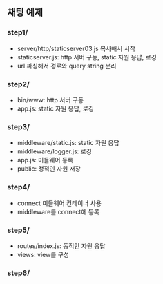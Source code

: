 
## 채팅 예제

### step1/
* server/http/staticserver03.js 복사해서 시작
* staticserver.js: http 서버 구동, static 자원 응답, 로깅
* url 파싱해서 경로와 query string 분리

### step2/
* bin/www: http 서버 구동
* app.js: static 자원 응답, 로깅

### step3/
* middleware/static.js: static 자원 응답
* middleware/logger.js: 로깅
* app.js: 미들웨어 등록
* public: 정적인 자원 저장

### step4/
* connect 미들웨어 컨테이너 사용
* middleware를 connect에 등록

### step5/
* routes/index.js: 동적인 자원 응답
* views: view를 구성

### step6/